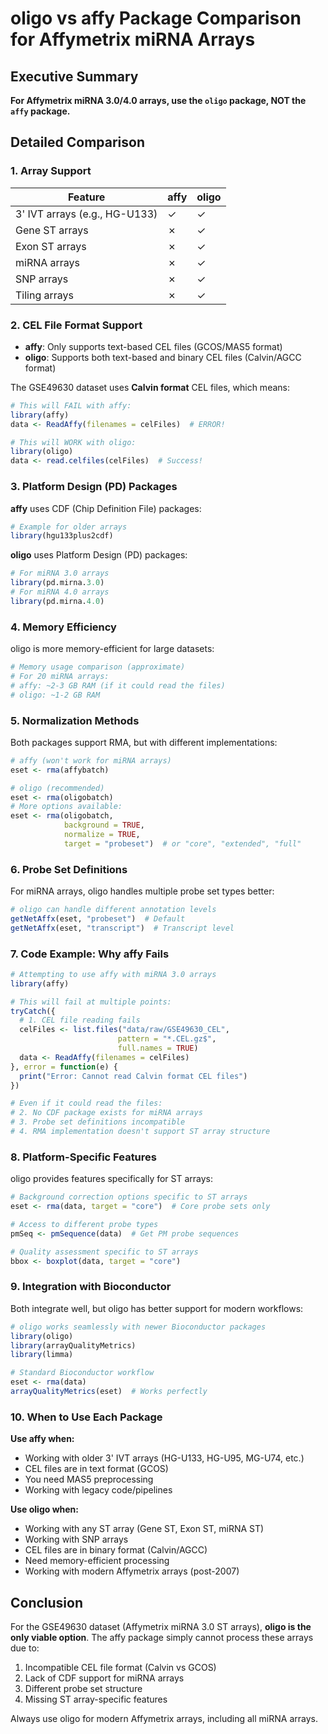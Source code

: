 # oligo vs affy Package Comparison for Affymetrix miRNA Arrays

## Executive Summary

**For Affymetrix miRNA 3.0/4.0 arrays, use the `oligo` package, NOT the `affy` package.**

## Detailed Comparison

### 1. **Array Support**

| Feature | affy | oligo |
|---------|------|-------|
| 3' IVT arrays (e.g., HG-U133) | ✓ | ✓ |
| Gene ST arrays | ✗ | ✓ |
| Exon ST arrays | ✗ | ✓ |
| miRNA arrays | ✗ | ✓ |
| SNP arrays | ✗ | ✓ |
| Tiling arrays | ✗ | ✓ |

### 2. **CEL File Format Support**

- **affy**: Only supports text-based CEL files (GCOS/MAS5 format)
- **oligo**: Supports both text-based and binary CEL files (Calvin/AGCC format)

The GSE49630 dataset uses **Calvin format** CEL files, which means:
```r
# This will FAIL with affy:
library(affy)
data <- ReadAffy(filenames = celFiles)  # ERROR!

# This will WORK with oligo:
library(oligo)
data <- read.celfiles(celFiles)  # Success!
```

### 3. **Platform Design (PD) Packages**

**affy** uses CDF (Chip Definition File) packages:
```r
# Example for older arrays
library(hgu133plus2cdf)
```

**oligo** uses Platform Design (PD) packages:
```r
# For miRNA 3.0 arrays
library(pd.mirna.3.0)
# For miRNA 4.0 arrays
library(pd.mirna.4.0)
```

### 4. **Memory Efficiency**

oligo is more memory-efficient for large datasets:

```r
# Memory usage comparison (approximate)
# For 20 miRNA arrays:
# affy: ~2-3 GB RAM (if it could read the files)
# oligo: ~1-2 GB RAM
```

### 5. **Normalization Methods**

Both packages support RMA, but with different implementations:

```r
# affy (won't work for miRNA arrays)
eset <- rma(affybatch)

# oligo (recommended)
eset <- rma(oligobatch)
# More options available:
eset <- rma(oligobatch, 
            background = TRUE,
            normalize = TRUE, 
            target = "probeset")  # or "core", "extended", "full"
```

### 6. **Probe Set Definitions**

For miRNA arrays, oligo handles multiple probe set types better:

```r
# oligo can handle different annotation levels
getNetAffx(eset, "probeset")  # Default
getNetAffx(eset, "transcript")  # Transcript level
```

### 7. **Code Example: Why affy Fails**

```r
# Attempting to use affy with miRNA 3.0 arrays
library(affy)

# This will fail at multiple points:
tryCatch({
  # 1. CEL file reading fails
  celFiles <- list.files("data/raw/GSE49630_CEL", 
                        pattern = "*.CEL.gz$", 
                        full.names = TRUE)
  data <- ReadAffy(filenames = celFiles)
}, error = function(e) {
  print("Error: Cannot read Calvin format CEL files")
})

# Even if it could read the files:
# 2. No CDF package exists for miRNA arrays
# 3. Probe set definitions incompatible
# 4. RMA implementation doesn't support ST array structure
```

### 8. **Platform-Specific Features**

oligo provides features specifically for ST arrays:

```r
# Background correction options specific to ST arrays
eset <- rma(data, target = "core")  # Core probe sets only

# Access to different probe types
pmSeq <- pmSequence(data)  # Get PM probe sequences

# Quality assessment specific to ST arrays
bbox <- boxplot(data, target = "core")
```

### 9. **Integration with Bioconductor**

Both integrate well, but oligo has better support for modern workflows:

```r
# oligo works seamlessly with newer Bioconductor packages
library(oligo)
library(arrayQualityMetrics)
library(limma)

# Standard Bioconductor workflow
eset <- rma(data)
arrayQualityMetrics(eset)  # Works perfectly
```

### 10. **When to Use Each Package**

**Use affy when:**
- Working with older 3' IVT arrays (HG-U133, HG-U95, MG-U74, etc.)
- CEL files are in text format (GCOS)
- You need MAS5 preprocessing
- Working with legacy code/pipelines

**Use oligo when:**
- Working with any ST array (Gene ST, Exon ST, miRNA ST)
- Working with SNP arrays
- CEL files are in binary format (Calvin/AGCC)
- Need memory-efficient processing
- Working with modern Affymetrix arrays (post-2007)

## Conclusion

For the GSE49630 dataset (Affymetrix miRNA 3.0 ST arrays), **oligo is the only viable option**. The affy package simply cannot process these arrays due to:

1. Incompatible CEL file format (Calvin vs GCOS)
2. Lack of CDF support for miRNA arrays
3. Different probe set structure
4. Missing ST array-specific features

Always use oligo for modern Affymetrix arrays, including all miRNA arrays.